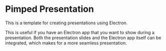 # Pimped Presentation
This is a template for creating presentations using Electron.

This is useful if you have an Electron app that you want to show during a presentation. Both the presentation slides and the Electron app itself can be integrated, which makes for a more seamless presentation.